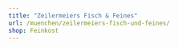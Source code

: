```yaml
---
title: "Zeilermeiers Fisch & Feines"
url: /muenchen/zeilermeiers-fisch-und-feines/
shop: Feinkost
---
```

